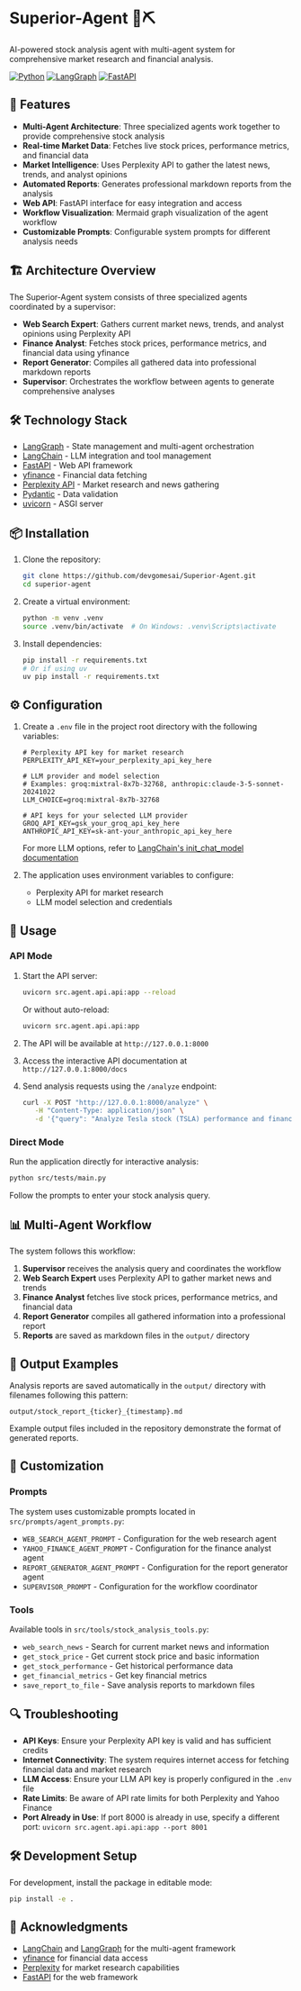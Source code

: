 # Superior-Agent 🤖⛏️

AI-powered stock analysis agent with multi-agent system for comprehensive market research and financial analysis.

[![Python](https://img.shields.io/badge/python-3.12+-blue.svg)](https://www.python.org/downloads/)
[![LangGraph](https://img.shields.io/badge/langgraph-1.0.1-4D97FF)](https://github.com/langchain-ai/langgraph)
[![FastAPI](https://img.shields.io/badge/fastapi-0.115.0+-009688)](https://fastapi.tiangolo.com/)

## 🚀 Features

- **Multi-Agent Architecture**: Three specialized agents work together to provide comprehensive stock analysis
- **Real-time Market Data**: Fetches live stock prices, performance metrics, and financial data
- **Market Intelligence**: Uses Perplexity API to gather the latest news, trends, and analyst opinions
- **Automated Reports**: Generates professional markdown reports from the analysis
- **Web API**: FastAPI interface for easy integration and access
- **Workflow Visualization**: Mermaid graph visualization of the agent workflow
- **Customizable Prompts**: Configurable system prompts for different analysis needs

## 🏗️ Architecture Overview

The Superior-Agent system consists of three specialized agents coordinated by a supervisor:

- **Web Search Expert**: Gathers current market news, trends, and analyst opinions using Perplexity API
- **Finance Analyst**: Fetches stock prices, performance metrics, and financial data using yfinance
- **Report Generator**: Compiles all gathered data into professional markdown reports
- **Supervisor**: Orchestrates the workflow between agents to generate comprehensive analyses

## 🛠️ Technology Stack

- [LangGraph](https://github.com/langchain-ai/langgraph) - State management and multi-agent orchestration
- [LangChain](https://github.com/langchain-ai/langchain) - LLM integration and tool management
- [FastAPI](https://fastapi.tiangolo.com/) - Web API framework
- [yfinance](https://github.com/ranaroussi/yfinance) - Financial data fetching
- [Perplexity API](https://www.perplexity.ai/) - Market research and news gathering
- [Pydantic](https://pydantic-docs.helpmanual.io/) - Data validation
- [uvicorn](https://www.uvicorn.org/) - ASGI server

## 📦 Installation

1. Clone the repository:
   ```bash
   git clone https://github.com/devgomesai/Superior-Agent.git
   cd superior-agent
   ```

2. Create a virtual environment:
   ```bash
   python -m venv .venv
   source .venv/bin/activate  # On Windows: .venv\Scripts\activate
   ```

3. Install dependencies:
   ```bash
   pip install -r requirements.txt
   # Or if using uv
   uv pip install -r requirements.txt
   ```

## ⚙️ Configuration

1. Create a `.env` file in the project root directory with the following variables:

   ```env
   # Perplexity API key for market research
   PERPLEXITY_API_KEY=your_perplexity_api_key_here

   # LLM provider and model selection
   # Examples: groq:mixtral-8x7b-32768, anthropic:claude-3-5-sonnet-20241022
   LLM_CHOICE=groq:mixtral-8x7b-32768

   # API keys for your selected LLM provider
   GROQ_API_KEY=gsk_your_groq_api_key_here
   ANTHROPIC_API_KEY=sk-ant-your_anthropic_api_key_here
   ```

   For more LLM options, refer to [LangChain's init_chat_model documentation](https://python.langchain.com/api_reference/langchain/chat_models/langchain.chat_models.base.init_chat_model.html)

2. The application uses environment variables to configure:
   - Perplexity API for market research
   - LLM model selection and credentials

## 🚀 Usage

### API Mode

1. Start the API server:
   ```bash
   uvicorn src.agent.api.api:app --reload
   ```

   Or without auto-reload:
   ```bash
   uvicorn src.agent.api.api:app
   ```

2. The API will be available at `http://127.0.0.1:8000`

3. Access the interactive API documentation at `http://127.0.0.1:8000/docs`

4. Send analysis requests using the `/analyze` endpoint:
   ```bash
   curl -X POST "http://127.0.0.1:8000/analyze" \
      -H "Content-Type: application/json" \
      -d '{"query": "Analyze Tesla stock (TSLA) performance and financial metrics"}'
   ```

### Direct Mode

Run the application directly for interactive analysis:

```bash
python src/tests/main.py
```

Follow the prompts to enter your stock analysis query.

## 📊 Multi-Agent Workflow

The system follows this workflow:

1. **Supervisor** receives the analysis query and coordinates the workflow
2. **Web Search Expert** uses Perplexity API to gather market news and trends
3. **Finance Analyst** fetches live stock prices, performance metrics, and financial data
4. **Report Generator** compiles all gathered information into a professional report
5. **Reports** are saved as markdown files in the `output/` directory

## 📁 Output Examples

Analysis reports are saved automatically in the `output/` directory with filenames following this pattern:
```
output/stock_report_{ticker}_{timestamp}.md
```

Example output files included in the repository demonstrate the format of generated reports.

## 🔧 Customization

### Prompts

The system uses customizable prompts located in `src/prompts/agent_prompts.py`:

- `WEB_SEARCH_AGENT_PROMPT` - Configuration for the web research agent
- `YAHOO_FINANCE_AGENT_PROMPT` - Configuration for the finance analyst agent
- `REPORT_GENERATOR_AGENT_PROMPT` - Configuration for the report generator agent
- `SUPERVISOR_PROMPT` - Configuration for the workflow coordinator

### Tools

Available tools in `src/tools/stock_analysis_tools.py`:

- `web_search_news` - Search for current market news and information
- `get_stock_price` - Get current stock price and basic information
- `get_stock_performance` - Get historical performance data
- `get_financial_metrics` - Get key financial metrics
- `save_report_to_file` - Save analysis reports to markdown files

## 🔍 Troubleshooting

- **API Keys**: Ensure your Perplexity API key is valid and has sufficient credits
- **Internet Connectivity**: The system requires internet access for fetching financial data and market research
- **LLM Access**: Ensure your LLM API key is properly configured in the `.env` file
- **Rate Limits**: Be aware of API rate limits for both Perplexity and Yahoo Finance
- **Port Already in Use**: If port 8000 is already in use, specify a different port: `uvicorn src.agent.api.api:app --port 8001`

## 🛠️ Development Setup

For development, install the package in editable mode:

```bash
pip install -e .
```

## 🙏 Acknowledgments

- [LangChain](https://github.com/langchain-ai/langchain) and [LangGraph](https://github.com/langchain-ai/langgraph) for the multi-agent framework
- [yfinance](https://github.com/ranaroussi/yfinance) for financial data access
- [Perplexity](https://www.perplexity.ai/) for market research capabilities
- [FastAPI](https://fastapi.tiangolo.com/) for the web framework